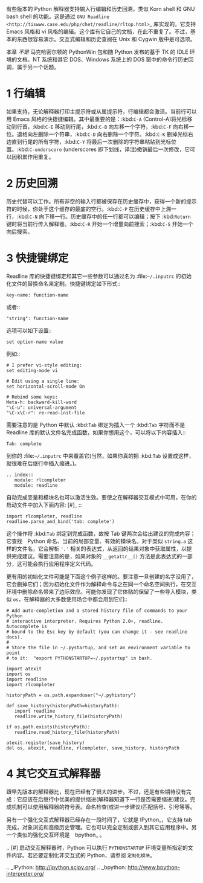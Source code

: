 ﻿有些版本的 Python 解释器支持输入行编辑和历史回溯，类似 Korn shell 和 GNU bash shell 的功能。这是通过 `GNU Readline <http://tiswww.case.edu/php/chet/readline/rltop.html>`_ 库实现的。它支持 Emacs 风格和 vi 风格的编辑。这个库有它自己的文档，在此不重复了。不过，基本的东西很容易演示。交互式编辑和历史查阅在 Unix 和 Cygwin 版中是可选项。 

本章 *不是* 马克哈密尔顿的 PythonWin 包和随 Python 发布的基于 TK 的 IDLE 环境的文档。NT 系统和其它 DOS、Windows 系统上的 DOS 窗中的命令行历史回调，属于另一个话题。


1 行编辑
============

如果支持，无论解释器打印主提示符或从属提示符，行编辑都会激活。当前行可以用 Emacs 风格的快捷键编辑。其中最重要的是：:kbd:`C-A` (Control-A)将光标移动到行首，:kbd:`C-E` 移动到行尾，:kbd:`C-B` 向左移一个字符，:kbd:`C-F` 向右移一位。退格向左删除一个符串，:kbd:`C-D` 向右删除一个字符。:kbd:`C-K` 删掉光标右边直到行尾的所有字符，:kbd:`C-Y` 将最后一次删除的字符串粘贴到光标位置。:kbd:`C-underscore` (underscores 即下划线，译注)撤销最后一次修改，它可以因积累作用重复。


2 历史回溯
====================

历史代替可以工作。所有非空的输入行都被保存在历史缓存中，获得一个新的提示符的时候，你处于这个缓存的最底的空行。:kbd:`C-P` 在历史缓存中上溯一行，:kbd:`C-N` 向下移一行。历史缓存中的任一行都可以编辑；按下 :kbd:`Return` 键时将当前行传入解释器。:kbd:`C-R` 开始一个增量向前搜索；:kbd:`C-S` 开始一个向后搜索。


3 快捷键绑定
============

Readline 库的快捷键绑定和其它一些参数可以通过名为 :file:`~/.inputrc` 的初始化文件的替换命名来定制。快捷键绑定如下形式::
```
key-name: function-name
```
或者::
```
"string": function-name
```
选项可以如下设置::
```
set option-name value
```
例如::
```
# I prefer vi-style editing:
set editing-mode vi

# Edit using a single line:
set horizontal-scroll-mode On

# Rebind some keys:
Meta-h: backward-kill-word
"\C-u": universal-argument
"\C-x\C-r": re-read-init-file
```
需要注意的是 Python 中默认 :kbd:`Tab` 绑定为插入一个 :kbd:`Tab` 字符而不是 Readline 库的默认文件名完成函数，如果你想用这个，可以将以下内容插入::
```
Tab: complete
```
到你的 :file:`~/.inputrc` 中来覆盖它(当然，如果你真的把 :kbd:`Tab` 设置成这样，就很难在后继行中插入缩进。)。
```
.. index::
   module: rlcompleter
   module: readline
```
自动完成变量和模块名也可以激活生效。要使之在解释器交互模式中可用，在你的启动文件中加入下面内容: [#]_  ::
```
import rlcompleter, readline
readline.parse_and_bind('tab: complete')
```
这个操作将 :kbd:`Tab` 绑定到完成函数，故按 Tab 键两次会给出建议的完成内容；它查找　Python 命名、当前的局部变量、有效的模块名。对于类似 ``string.a`` 这样的文件名，它会解析 ``'.'`` 相关的表达式，从返回的结果对象中获取属性，以提供完成建议。需要注意的是，如果对象的 `__getattr__()` 方法是此表达式的一部分，这可能会执行应用程序定义代码。 

更有用的初始化文件可能是下面这个例子这样的。要注意一旦创建的名字没用了，它会删掉它们；因为初始化文件作为解释命令与之在同一个命名空间执行，在交互环境中删除命名带来了边际效应。可能你发现了它体贴的保留了一些导入模块，类似 `os`，在解释器的大多数使用场合中都会用到它们::
```
# Add auto-completion and a stored history file of commands to your Python
# interactive interpreter. Requires Python 2.0+, readline. Autocomplete is
# bound to the Esc key by default (you can change it - see readline docs).
#
# Store the file in ~/.pystartup, and set an environment variable to point
# to it:  "export PYTHONSTARTUP=~/.pystartup" in bash.

import atexit
import os
import readline
import rlcompleter

historyPath = os.path.expanduser("~/.pyhistory")

def save_history(historyPath=historyPath):
   import readline
   readline.write_history_file(historyPath)

if os.path.exists(historyPath):
   readline.read_history_file(historyPath)

atexit.register(save_history)
del os, atexit, readline, rlcompleter, save_history, historyPath
```

4 其它交互式解释器
===========================================

跟早先版本的解释器比，现在已经有了很大的进步。不过，还是有些期待没有完成：它应该在后继行中优美的提供缩进(解释器知道下一行是否需要缩进)建议。完成机制可以使用解释器的符号表。命名检查(或进一步建议)匹配括号、引号等等。 

另有一个强化交互式解释器已经存在一段时间了，它就是 IPython_，它支持 tab 完成，对象浏览和高级历史管理。它也可以完全定制或嵌入到其它应用程序中。另一个类似的强化交互环境是　bpython_ 。

.. [#] 启动交互解释器时，Python 可以执行 `PYTHONSTARTUP` 环境变量所指定的文件内容。若还要定制化非交互式的 Python，请参阅 `定制化模块`。

.. _IPython: http://ipython.scipy.org/
.. _bpython: http://www.bpython-interpreter.org/